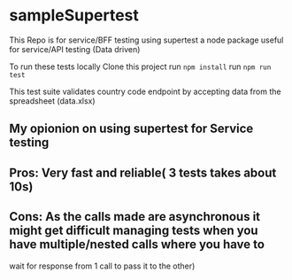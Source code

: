# sampleSupertest
This Repo is for service/BFF testing using supertest 
a node package useful for service/API testing (Data driven)

To run these tests locally
Clone this project 
run `npm install`
run `npm run test`

This test suite validates country code endpoint by accepting data from the spreadsheet (data.xlsx)

My opionion on using supertest for Service testing 
-------------------------------------------------
Pros: Very fast and reliable( 3 tests takes about 10s)
----
Cons: As the calls made are asynchronous it might get difficult managing tests when you have multiple/nested calls where you have to 
----
wait for response from 1 call to pass it to the other) 